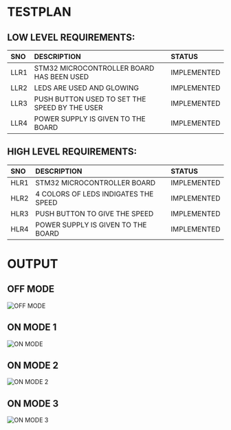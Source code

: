 # **TESTPLAN**

## LOW LEVEL REQUIREMENTS:

|SNO|DESCRIPTION|STATUS|
|:--|:----------|:-----|
|LLR1|STM32 MICROCONTROLLER BOARD HAS BEEN USED|IMPLEMENTED|
|LLR2|LEDS ARE USED AND GLOWING|IMPLEMENTED|
|LLR3|PUSH BUTTON USED TO SET THE SPEED BY THE USER|IMPLEMENTED|
|LLR4|POWER SUPPLY IS GIVEN TO THE BOARD|IMPLEMENTED|

## HIGH LEVEL REQUIREMENTS:

|SNO|DESCRIPTION|STATUS|
|:--|:----------|:-----|
|HLR1|STM32 MICROCONTROLLER BOARD|IMPLEMENTED|
|HLR2|4 COLORS OF LEDS INDIGATES THE SPEED|IMPLEMENTED|
|HLR3|PUSH BUTTON TO GIVE THE SPEED|IMPLEMENTED|
|HLR4|POWER SUPPLY IS GIVEN TO THE BOARD|IMPLEMENTED|

# **OUTPUT**

## OFF MODE
![OFF MODE](https://user-images.githubusercontent.com/92981586/168258579-9ec545b8-dfcb-4f52-bd2a-40c5dc823a76.PNG)

## ON MODE 1
![ON MODE](https://user-images.githubusercontent.com/92981586/168260853-9c137ac1-c877-4035-9f9f-740051db03a0.PNG)

## ON MODE 2
![ON MODE 2](https://user-images.githubusercontent.com/92981586/168260954-3b661e7c-90d7-43ee-949b-c6acc3ca935a.png)

## ON MODE 3
![ON MODE 3](https://user-images.githubusercontent.com/92981586/168261029-5ef63fa7-c2f6-4c18-b4ff-29ed861a965b.PNG)

